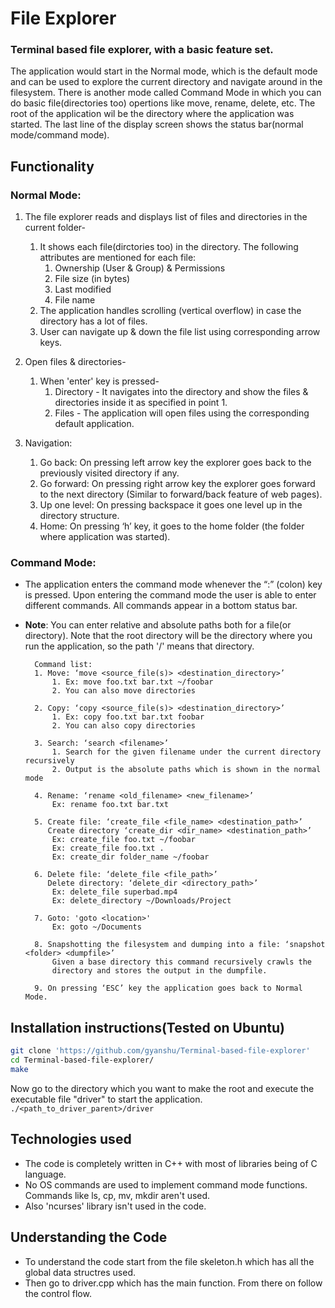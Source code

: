 # File Explorer
### Terminal based file explorer, with a basic feature set.
The application would start in the Normal mode, which is the default mode and can be used to explore the current directory and navigate around in the filesystem.
There is another mode called Command Mode in which you can do basic file(directories too) opertions like move, rename, delete, etc.
The root of the application wil be the directory where the application was
started.
The last line of the display screen shows the status bar(normal mode/command mode).
## Functionality
### Normal Mode:
1. The file explorer reads and displays list of files and directories in the current folder-
    1. It shows each file(dirctories too) in the directory. The following attributes are mentioned for each file:
        1. Ownership (User & Group) & Permissions
        2. File size (in bytes)
        3. Last modified
        4. File name
    2. The application handles scrolling (vertical overflow) in case the directory has a lot of files.
    3. User can navigate up & down the file list using corresponding arrow keys.

2. Open files & directories-
    1. When 'enter' key is pressed-
        1. Directory - It navigates into the directory and
        show the files & directories inside it as specified in point 1.
        2. Files - The application will open files using the
        corresponding default application.

3. Navigation:
    1. Go back: On pressing left arrow key the explorer goes back to
       the previously visited directory if any.
    2. Go forward: On pressing right arrow key the explorer goes
       forward to the next directory (Similar to forward/back feature of web
       pages).
    3. Up one level: On pressing backspace it goes one level up in the directory structure.
    4. Home: On pressing ‘h’ key, it goes to the home folder (the folder where
       application was started).

### Command Mode:
* The application enters the command mode whenever the “:” (colon) key is pressed. Upon entering the command mode the user is able to enter different commands. All commands appear in a bottom status bar.
* **Note**: You can enter relative and absolute paths both for a file(or directory). Note that the root directory will be the directory where you run the application, so the path '/' means that directory.
    
        Command list:
        1. Move: ‘move <source_file(s)> <destination_directory>’
            1. Ex: move foo.txt bar.txt ~/foobar
            2. You can also move directories
        
        2. Copy: ‘copy <source_file(s)> <destination_directory>’
            1. Ex: copy foo.txt bar.txt foobar
            2. You can also copy directories
        
        3. Search: ‘search <filename>’
            1. Search for the given filename under the current directory recursively
            2. Output is the absolute paths which is shown in the normal mode
            
        4. Rename: ‘rename <old_filename> <new_filename>’
            Ex: rename foo.txt bar.txt

        5. Create file: ‘create_file <file_name> <destination_path>’
           Create directory ‘create_dir <dir_name> <destination_path>’
            Ex: create_file foo.txt ~/foobar
            Ex: create_file foo.txt .
            Ex: create_dir folder_name ~/foobar

        6. Delete file: ‘delete_file <file_path>’
           Delete directory: ‘delete_dir <directory_path>’
            Ex: delete_file superbad.mp4
            Ex: delete_directory ~/Downloads/Project

        7. Goto: 'goto <location>'
            Ex: goto ~/Documents

        8. Snapshotting the filesystem and dumping into a file: ‘snapshot <folder> <dumpfile>’
            Given a base directory this command recursively crawls the
            directory and stores the output in the dumpfile.

        9. On pressing ‘ESC’ key the application goes back to Normal Mode.

## Installation instructions(Tested on Ubuntu)
```bash
git clone 'https://github.com/gyanshu/Terminal-based-file-explorer'
cd Terminal-based-file-explorer/
make
```
Now go to the directory which you want to make the root and execute the executable file "driver" to start the application.
`./<path_to_driver_parent>/driver`

## Technologies used
* The code is completely written in C++ with most of libraries being of C language.
* No OS commands are used to implement command mode functions. Commands like ls, cp, mv, mkdir aren't used.
* Also 'ncurses' library isn't used in the code.

## Understanding the Code
* To understand the code start from the file skeleton.h which has all the global data structres used.
* Then go to driver.cpp which has the main function. From there on follow the control flow.
